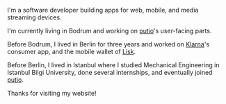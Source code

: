 I'm a software developer building apps for web, mobile, and media streaming devices.

I'm currently living in Bodrum and working on [putio](https://put.io)'s user-facing parts.

Before Bodrum, I lived in Berlin for three years and worked on [Klarna](https://klarna.com)'s consumer app, and the mobile wallet of [Lisk](https://lisk.io).

Before Berlin, I lived in Istanbul where I studied Mechanical Engineering in Istanbul Bilgi University, done several internships, and eventually joined [putio](https://put.io).

Thanks for visiting my website!
